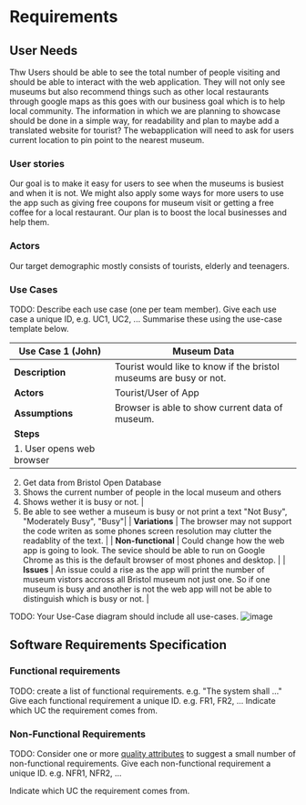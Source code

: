 # Requirements

## User Needs
Thw Users should be able to see the total number of people visiting and should be able to interact with the web application.
They will not only see museums but also recommend things such as other local restaurants through google maps as this goes with our business goal which is to help local community. The information in which we are planning to showcase should be done in a simple way, for readability and plan to maybe add a translated website for tourist?
The webapplication will need to ask for users current location to pin point to the nearest museum.

### User stories
Our goal is to make it easy for users to see when the museums is busiest and when it is not. We might also apply some ways for more users to use the app such as giving free coupons for museum visit or getting a free coffee for a local restaurant. Our plan is to boost the local businesses and help them. 

### Actors
Our target demographic mostly consists of tourists, elderly and teenagers. 

### Use Cases
TODO: Describe each use case (one per team member).
    Give each use case a unique ID, e.g. UC1, UC2, ...
    Summarise these using the use-case template below.

| Use Case 1 (John) | Museum Data |
| -------------------------------------- | ------------------- |
| **Description** | Tourist would like to know if the bristol museums are busy or not. |
| **Actors** | Tourist/User of App |
| **Assumptions** | Browser is able to show current data of museum. </td></tr>
| **Steps** | 
| 1. User opens web browser
2. Get data from Bristol Open Database
3. Shows the current number of people in the local museum and others
4. Shows wether it is busy or not. |
5. Be able to see wether a museum is busy or not print a text "Not Busy", "Moderately Busy", "Busy"|
| **Variations** | The browser may not support the code writen as some phones screen resolution may clutter the readablity of the text. |
| **Non-functional** | Could change how the web app is going to look. The sevice should be able to run on Google Chrome as this is the default browser of most phones and desktop. |
| **Issues** | An issue could a rise as the app will print the number of museum vistors accross all Bristol museum not just one. So if one museum is busy and another is not the web app will not be able to distinguish which is busy or not. |


TODO: Your Use-Case diagram should include all use-cases.
![image](https://user-images.githubusercontent.com/110387603/201328562-351a695f-1833-408e-8e1f-78b637ca5cc2.png)

## Software Requirements Specification
### Functional requirements
TODO: create a list of functional requirements. 
    e.g. "The system shall ..."
    Give each functional requirement a unique ID. e.g. FR1, FR2, ...
    Indicate which UC the requirement comes from.


### Non-Functional Requirements
TODO: Consider one or more [quality attributes](https://en.wikipedia.org/wiki/ISO/IEC_9126) to suggest a small number of non-functional requirements.
Give each non-functional requirement a unique ID. e.g. NFR1, NFR2, ...

Indicate which UC the requirement comes from.
